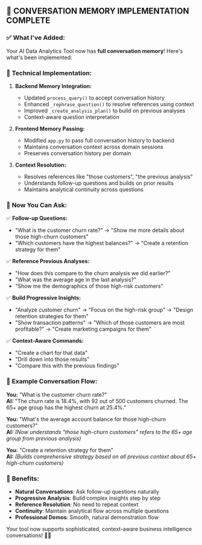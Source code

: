 ## 🧠 CONVERSATION MEMORY IMPLEMENTATION COMPLETE

### ✅ **What I've Added:**

Your AI Data Analytics Tool now has **full conversation memory**! Here's what's been implemented:

### 🔧 **Technical Implementation:**

1. **Backend Memory Integration:**
   - Updated `process_query()` to accept conversation history
   - Enhanced `_rephrase_question()` to resolve references using context
   - Improved `_create_analysis_plan()` to build on previous analyses
   - Context-aware question interpretation

2. **Frontend Memory Passing:**
   - Modified `app.py` to pass full conversation history to backend
   - Maintains conversation context across domain sessions
   - Preserves conversation history per domain

3. **Context Resolution:**
   - Resolves references like "those customers", "the previous analysis"
   - Understands follow-up questions and builds on prior results
   - Maintains analytical continuity across questions

### 💬 **Now You Can Ask:**

✅ **Follow-up Questions:**
- "What is the customer churn rate?" → "Show me more details about those high-churn customers"
- "Which customers have the highest balances?" → "Create a retention strategy for them"

✅ **Reference Previous Analyses:**
- "How does this compare to the churn analysis we did earlier?"
- "What was the average age in the last analysis?"
- "Show me the demographics of those high-risk customers"

✅ **Build Progressive Insights:**
- "Analyze customer churn" → "Focus on the high-risk group" → "Design retention strategies for them"
- "Show transaction patterns" → "Which of those customers are most profitable?" → "Create marketing campaigns for them"

✅ **Context-Aware Commands:**
- "Create a chart for that data"
- "Drill down into those results"
- "Compare this with the previous findings"

### 🎯 **Example Conversation Flow:**

**You:** "What is the customer churn rate?"  
**AI:** "The churn rate is 18.4%, with 92 out of 500 customers churned. The 65+ age group has the highest churn at 25.4%."

**You:** "What's the average account balance for those high-churn customers?"  
**AI:** *(Now understands "those high-churn customers" refers to the 65+ age group from previous analysis)*

**You:** "Create a retention strategy for them"  
**AI:** *(Builds comprehensive strategy based on all previous context about 65+ high-churn customers)*

### 🚀 **Benefits:**

- **Natural Conversations**: Ask follow-up questions naturally
- **Progressive Analysis**: Build complex insights step by step  
- **Reference Resolution**: No need to repeat context
- **Continuity**: Maintain analytical flow across multiple questions
- **Professional Demos**: Smooth, natural demonstration flow

Your tool now supports sophisticated, context-aware business intelligence conversations! 🧠✨
